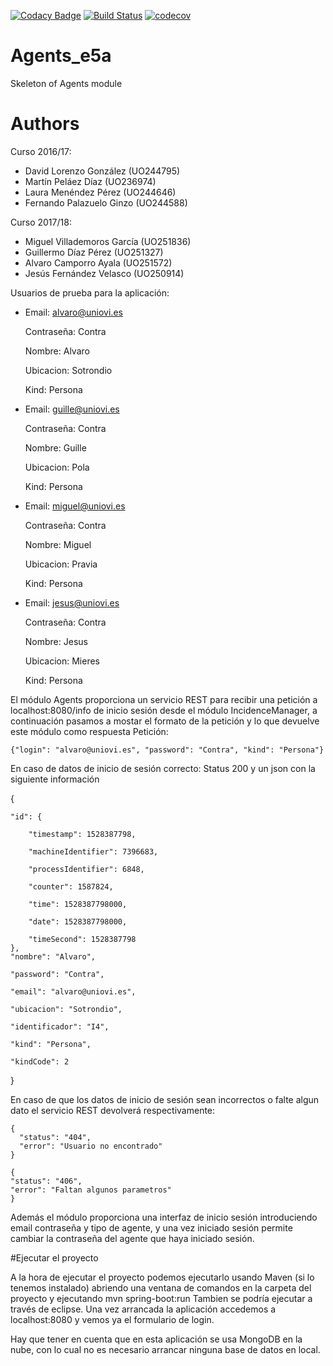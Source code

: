 [![Codacy Badge](https://api.codacy.com/project/badge/Grade/c77c11b6a34b46c4bc6b299e15976f2d)](https://www.codacy.com/app/jelabra/Agents_e5a?utm_source=github.com&amp;utm_medium=referral&amp;utm_content=Arquisoft/Agents_e5a&amp;utm_campaign=Badge_Grade)
[![Build Status](https://travis-ci.org/Arquisoft/Agents_e5a.svg?branch=master)](https://travis-ci.org/Arquisoft/Agents_e5a)
[![codecov](https://codecov.io/gh/Arquisoft/participants1a/branch/master/graph/badge.svg)](https://codecov.io/gh/Arquisoft/Agents_e5a)


# Agents_e5a

Skeleton of Agents module

# Authors

  Curso 2016/17:

  - David Lorenzo González (UO244795)
  - Martín Peláez Díaz (UO236974)
  - Laura Menéndez Pérez (UO244646)
  - Fernando Palazuelo Ginzo (UO244588)

  Curso 2017/18:
  
  - Miguel Villademoros García (UO251836)
  - Guillermo Díaz Pérez (UO251327)
  - Alvaro Camporro Ayala (UO251572)
  - Jesús Fernández Velasco (UO250914)


Usuarios de prueba para la aplicación:

- Email: alvaro@uniovi.es

  Contraseña: Contra
  
  Nombre: Alvaro
  
  Ubicacion: Sotrondio
  
  Kind: Persona
  
- Email: guille@uniovi.es

  Contraseña: Contra
  
  Nombre: Guille
  
  Ubicacion: Pola
  
  Kind: Persona
  
- Email: miguel@uniovi.es

  Contraseña: Contra
  
  Nombre: Miguel
  
  Ubicacion: Pravia
  
  Kind: Persona

- Email: jesus@uniovi.es

  Contraseña: Contra
  
  Nombre: Jesus
  
  Ubicacion: Mieres
  
  Kind: Persona

El módulo Agents proporciona un servicio REST para recibir una petición a localhost:8080/info de inicio sesión desde el módulo IncidenceManager, a continuación pasamos a mostar el formato de la petición y lo que devuelve este módulo como respuesta
Petición:

    {"login": "alvaro@uniovi.es", "password": "Contra", "kind": "Persona"}
    
En caso de datos de inicio de sesión correcto:
Status 200 y un json con la siguiente información

{

    "id": {
    
        "timestamp": 1528387798,
        
        "machineIdentifier": 7396683,
        
        "processIdentifier": 6848,
        
        "counter": 1587824,
        
        "time": 1528387798000,
        
        "date": 1528387798000,
        
        "timeSecond": 1528387798
    },
    "nombre": "Alvaro",
    
    "password": "Contra",
    
    "email": "alvaro@uniovi.es",
    
    "ubicacion": "Sotrondio",
    
    "identificador": "I4",
    
    "kind": "Persona",
    
    "kindCode": 2
}

En caso de que los datos de inicio de sesión sean incorrectos o falte algun dato el servicio REST devolverá respectivamente:

    {
      "status": "404",
      "error": "Usuario no encontrado"
    }
    
    {
    "status": "406",
    "error": "Faltan algunos parametros"
    }
    
    
Además el módulo proporciona una interfaz de inicio sesión introduciendo email contraseña y tipo de agente, y una vez iniciado sesión permite cambiar la contraseña del agente que haya iniciado sesión.


  
#Ejecutar el proyecto

A la hora de ejecutar el proyecto podemos ejecutarlo usando Maven (si lo tenemos instalado) abriendo una ventana de comandos en la carpeta del proyecto y ejecutando mvn spring-boot:run
Tambien se podría ejecutar a través de eclipse. Una vez arrancada la aplicación accedemos a localhost:8080 y vemos ya el formulario de login. 

Hay que tener en cuenta que en esta aplicación se usa MongoDB en la nube, con lo cual no es necesario arrancar ninguna base de datos en local.
